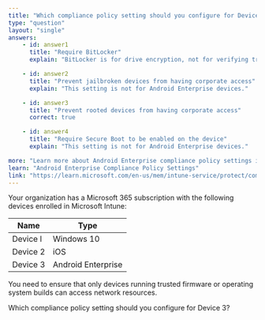 ```yaml
---
title: "Which compliance policy setting should you configure for Device 3?"
type: "question"
layout: "single"
answers:
    - id: answer1
      title: "Require BitLocker"
      explain: "BitLocker is for drive encryption, not for verifying trusted firmware or OS builds."

    - id: answer2
      title: "Prevent jailbroken devices from having corporate access"
      explain: "This setting is not for Android Enterprise devices."

    - id: answer3
      title: "Prevent rooted devices from having corporate access"
      correct: true

    - id: answer4
      title: "Require Secure Boot to be enabled on the device"
      explain: "This setting is not for Android Enterprise devices."

more: "Learn more about Android Enterprise compliance policy settings in Microsoft Intune."
learn: "Android Enterprise Compliance Policy Settings"
link: "https://learn.microsoft.com/en-us/mem/intune-service/protect/compliance-policy-create-android-for-work"
---
```

Your organization has a Microsoft 365 subscription with the following devices enrolled in Microsoft Intune:

| Name      | Type               |
|-----------|--------------------|
| Device l  | Windows 10         |
| Device 2  | iOS                |
| Device 3  | Android Enterprise |

You need to ensure that only devices running trusted firmware or operating system builds can access network resources.

Which compliance policy setting should you configure for Device 3?
